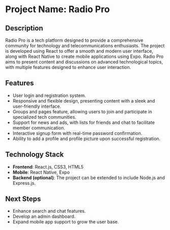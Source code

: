 # Project Name: Radio Pro

## Description
Radio Pro is a tech platform designed to provide a comprehensive community for technology and telecommunications enthusiasts. The project is developed using React to offer a smooth and modern user interface, along with React Native to create mobile applications using Expo. Radio Pro aims to present content and discussions on advanced technological topics, with multiple features designed to enhance user interaction.

## Features
- User login and registration system.
- Responsive and flexible design, presenting content with a sleek and user-friendly interface.
- Groups and pages feature, allowing users to join and participate in specialized tech communities.
- Support for news and ads, with lists for friends and chat to facilitate member communication.
- Interactive signup form with real-time password confirmation.
- Ability to add a profile and profile picture upon successful registration.

## Technology Stack
- **Frontend**: React.js, CSS3, HTML5
- **Mobile**: React Native, Expo
- **Backend (optional)**: The project can be extended to include Node.js and Express.js.
  
## Next Steps
- Enhance search and chat features.
- Develop an admin dashboard.
- Expand mobile app support to grow the user base.
